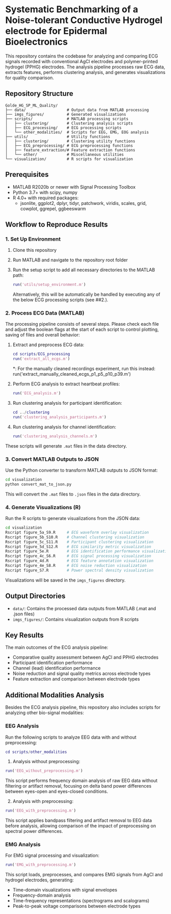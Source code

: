 # Systematic Benchmarking of a Noise-tolerant Conductive Hydrogel electrode for Epidermal Bioelectronics

This repository contains the codebase for analyzing and comparing ECG signals recorded with conventional AgCl electrodes and polymer-printed hydrogel (PPHG) electrodes. The analysis pipeline processes raw ECG data, extracts features, performs clustering analysis, and generates visualizations for quality comparison.

## Repository Structure

```
Golde_HG_SP_ML_Quality/
├── data/                  # Output data from MATLAB processing
├── imgs_figures/          # Generated visualizations
├── scripts/               # MATLAB processing scripts
│   ├── clustering/        # Clustering analysis scripts
│   ├── ECG_processing/    # ECG processing scripts
│   └── other_modalities/  # Scripts for EEG, EMG, EOG analysis
├── utils/                 # Utility functions
│   ├── clustering/        # Clustering utility functions
│   ├── ECG_preprocessing/ # ECG preprocessing functions
│   ├── feature_extraction/# Feature extraction functions
│   └── other/             # Miscellaneous utilities
└── visualization/         # R scripts for visualization
```

## Prerequisites

- MATLAB R2020b or newer with Signal Processing Toolbox
- Python 3.7+ with scipy, numpy
- R 4.0+ with required packages:
  - jsonlite, ggplot2, dplyr, tidyr, patchwork, viridis, scales, grid, cowplot, ggrepel, ggbeeswarm

## Workflow to Reproduce Results

### 1. Set Up Environment

1. Clone this repository
2. Run MATLAB and navigate to the repository root folder
3. Run the setup script to add all necessary directories to the MATLAB path:
   ```matlab
   run('utils/setup_environment.m')
   ```

   Alternatively, this will be automatically be handled by executing any of the below ECG processing scripts (see ##2.).

### 2. Process ECG Data (MATLAB)

The processing pipeline consists of several steps. Please check each file and adjust 
the boolean flags at the start of each script to control plotting, saving of files and overall behavior:

1. Extract and preprocess ECG data:
   ```matlab
   cd scripts/ECG_processing
   run('extract_all_ecgs.m')
   ```
   *: For the manually cleaned recordings experiment, run this instead:
    run('extract_manually_cleaned_ecgs_p1_p5_p10_p39.m')

2. Perform ECG analysis to extract heartbeat profiles:
   ```matlab
   run('ECG_analysis.m')
   ```

3. Run clustering analysis for participant identification:
   ```matlab
   cd ../clustering
   run('clustering_analysis_participants.m')
   ```

4. Run clustering analysis for channel identification:
   ```matlab
   run('clustering_analysis_channels.m')
   ```

These scripts will generate `.mat` files in the data directory.

### 3. Convert MATLAB Outputs to JSON

Use the Python converter to transform MATLAB outputs to JSON format:

```bash
cd visualization
python convert_mat_to_json.py
```

This will convert the `.mat` files to `.json` files in the data directory.

### 4. Generate Visualizations (R)

Run the R scripts to generate visualizations from the JSON data:

```bash
cd visualization
Rscript figure_5a_S9.R     # ECG waveform overlay visualization
Rscript figure_5b_S10.R    # Channel clustering visualization
Rscript figure_5c_S11.R    # Participant clustering visualization
Rscript figure_5d_S12.R    # ECG similarity metric visualization
Rscript figure_5e.R        # ECG identification performance visualization
Rscript figure_4c_S6.R     # ECG signal processing visualization
Rscript figure_4d.R        # ECG feature annotation visualization
Rscript figure_4e_S8.R     # ECG noise reduction visualization
Rscript figure_S7.R        # Power spectral density visualization
```

Visualizations will be saved in the `imgs_figures` directory.

## Output Directories

- `data/`: Contains the processed data outputs from MATLAB (.mat and .json files)  
- `imgs_figures/`: Contains visualization outputs from R scripts

## Key Results

The main outcomes of the ECG analysis pipeline:
- Comparative quality assessment between AgCl and PPHG electrodes
- Participant identification performance 
- Channel (lead) identification performance
- Noise reduction and signal quality metrics across electrode types
- Feature extraction and comparison between electrode types

## Additional Modalities Analysis

Besides the ECG analysis pipeline, this repository also includes scripts for analyzing other bio-signal modalities:

### EEG Analysis

Run the following scripts to analyze EEG data with and without preprocessing:

```matlab
cd scripts/other_modalities
```
1. Analysis without preprocessing:
```matlab
run('EEG_without_preprocessing.m')
```
This script performs frequency domain analysis of raw EEG data without filtering or artifact removal, focusing on delta band power differences between eyes-open and eyes-closed conditions.

2. Analysis with preprocessing:
```matlab
run('EEG_with_preprocessing.m')
```
This script applies bandpass filtering and artifact removal to EEG data before analysis, allowing comparison of the impact of preprocessing on spectral power differences.

### EMG Analysis

For EMG signal processing and visualization:

```matlab
run('EMG_with_preprocessing.m')
```

This script loads, preprocesses, and compares EMG signals from AgCl and hydrogel electrodes, generating:
- Time-domain visualizations with signal envelopes
- Frequency-domain analysis
- Time-frequency representations (spectrograms and scalograms)
- Peak-to-peak voltage comparisons between electrode types




